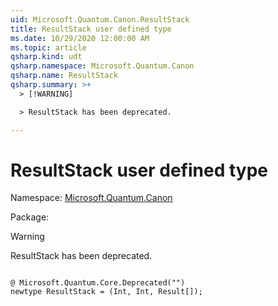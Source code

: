 ```yaml
---
uid: Microsoft.Quantum.Canon.ResultStack
title: ResultStack user defined type
ms.date: 10/29/2020 12:00:00 AM
ms.topic: article
qsharp.kind: udt
qsharp.namespace: Microsoft.Quantum.Canon
qsharp.name: ResultStack
qsharp.summary: >+
  > [!WARNING]

  > ResultStack has been deprecated.

---
```


# ResultStack user defined type

Namespace: [Microsoft.Quantum.Canon](xref:Microsoft.Quantum.Canon)

Package: [](https://nuget.org/packages/)


> [!WARNING]
> ResultStack has been deprecated.



```qsharp

@ Microsoft.Quantum.Core.Deprecated("")
newtype ResultStack = (Int, Int, Result[]);
```

